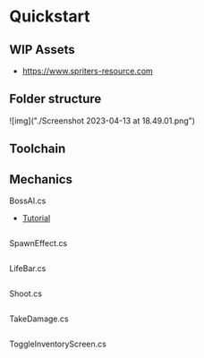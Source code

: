 # Quickstart

## WIP Assets
+ https://www.spriters-resource.com

## Folder structure
![img]("./Screenshot 2023-04-13 at 18.49.01.png")

## Toolchain


## Mechanics
BossAI.cs
+ [Tutorial](https://www.youtube.com/watch?v=X7VwAGvAOIw)
```cs

```

SpawnEffect.cs
```cs

```

LifeBar.cs
```cs

```

Shoot.cs
```cs

```

TakeDamage.cs
```cs

```

ToggleInventoryScreen.cs
```cs

```
